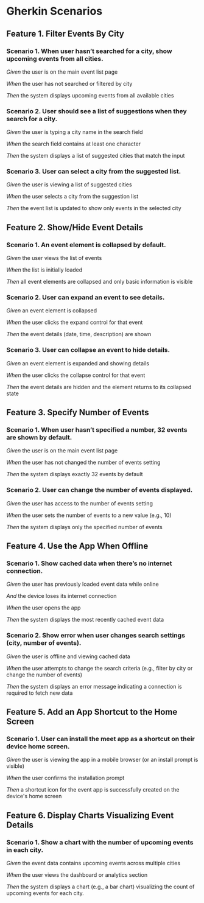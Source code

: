 # Gherkin Scenarios

## Feature 1. Filter Events By City

### Scenario 1. When user hasn’t searched for a city, show upcoming events from all cities.

*Given* the user is on the main event list page

*When* the user has not searched or filtered by city

*Then* the system displays upcoming events from all available cities

### Scenario 2. User should see a list of suggestions when they search for a city.

*Given* the user is typing a city name in the search field

*When* the search field contains at least one character

*Then* the system displays a list of suggested cities that match the input

### Scenario 3. User can select a city from the suggested list.

*Given* the user is viewing a list of suggested cities

*When* the user selects a city from the suggestion list

*Then* the event list is updated to show only events in the selected city

## Feature 2. Show/Hide Event Details

### Scenario 1. An event element is collapsed by default.

*Given* the user views the list of events

*When* the list is initially loaded

*Then* all event elements are collapsed and only basic information is visible

### Scenario 2. User can expand an event to see details.

*Given* an event element is collapsed

*When* the user clicks the expand control for that event

*Then* the event details (date, time, description) are shown

### Scenario 3. User can collapse an event to hide details.

*Given* an event element is expanded and showing details

*When* the user clicks the collapse control for that event

*Then* the event details are hidden and the element returns to its collapsed state

## Feature 3. Specify Number of Events

### Scenario 1. When user hasn’t specified a number, 32 events are shown by default.

*Given* the user is on the main event list page

*When* the user has not changed the number of events setting

*Then* the system displays exactly 32 events by default

### Scenario 2. User can change the number of events displayed.

*Given* the user has access to the number of events setting

*When* the user sets the number of events to a new value (e.g., 10)

*Then* the system displays only the specified number of events

## Feature 4. Use the App When Offline

### Scenario 1. Show cached data when there’s no internet connection.

*Given* the user has previously loaded event data while online

*And* the device loses its internet connection

*When* the user opens the app

*Then* the system displays the most recently cached event data

### Scenario 2. Show error when user changes search settings (city, number of events).

*Given* the user is offline and viewing cached data

*When* the user attempts to change the search criteria (e.g., filter by city or change the number of events)

*Then* the system displays an error message indicating a connection is required to fetch new data

## Feature 5. Add an App Shortcut to the Home Screen

### Scenario 1. User can install the meet app as a shortcut on their device home screen.

*Given* the user is viewing the app in a mobile browser (or an install prompt is visible)

*When* the user confirms the installation prompt

*Then* a shortcut icon for the event app is successfully created on the device's home screen

## Feature 6. Display Charts Visualizing Event Details

### Scenario 1. Show a chart with the number of upcoming events in each city.

*Given* the event data contains upcoming events across multiple cities

*When* the user views the dashboard or analytics section

*Then* the system displays a chart (e.g., a bar chart) visualizing the count of upcoming events for each city.
